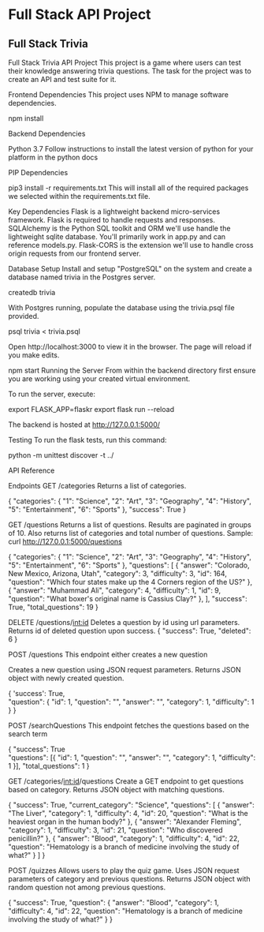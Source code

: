 # Full Stack API Project

## Full Stack Trivia

Full Stack Trivia API Project
This project is a game where users can test their knowledge answering trivia questions. The task for the project was to create an API and test suite for it.

Frontend Dependencies
This project uses NPM to manage software dependencies. 

npm install


Backend Dependencies

Python 3.7
Follow instructions to install the latest version of python for your platform in the python docs

PIP Dependencies

pip3 install -r requirements.txt
This will install all of the required packages we selected within the requirements.txt file.

Key Dependencies
Flask is a lightweight backend micro-services framework. Flask is required to handle requests and responses.
SQLAlchemy is the Python SQL toolkit and ORM we'll use handle the lightweight sqlite database. You'll primarily work in app.py and can reference models.py.
Flask-CORS is the extension we'll use to handle cross origin requests from our frontend server.


Database Setup 
Install and setup "PostgreSQL" on the system and create a database named trivia in the Postgres server.

createdb trivia

With Postgres running, populate the database using the trivia.psql file provided. 

psql trivia < trivia.psql



Open http://localhost:3000 to view it in the browser. The page will reload if you make edits.

npm start
Running the Server
From within the backend directory first ensure you are working using your created virtual environment.

To run the server, execute:

export FLASK_APP=flaskr
export flask run --reload

The backend is hosted at http://127.0.0.1:5000/


Testing
To run the flask tests, run this command:

python -m unittest discover -t ../


API Reference

Endpoints
GET /categories
Returns a list of categories.

  {
    "categories": {
        "1": "Science", 
        "2": "Art", 
        "3": "Geography", 
        "4": "History", 
        "5": "Entertainment", 
        "6": "Sports"
    }, 
    "success": True
  }



GET /questions
Returns a list of questions.
Results are paginated in groups of 10.
Also returns list of categories and total number of questions.
Sample: curl http://127.0.0.1:5000/questions

  {
      "categories": {
          "1": "Science", 
          "2": "Art", 
          "3": "Geography", 
          "4": "History", 
          "5": "Entertainment", 
          "6": "Sports"
      }, 
      "questions": [
          {
              "answer": "Colorado, New Mexico, Arizona, Utah", 
              "category": 3, 
              "difficulty": 3, 
              "id": 164, 
              "question": "Which four states make up the 4 Corners region of the US?"
          }, 
          {
              "answer": "Muhammad Ali", 
              "category": 4, 
              "difficulty": 1, 
              "id": 9, 
              "question": "What boxer's original name is Cassius Clay?"
          }, 
      ], 
      "success": True, 
      "total_questions": 19
  }


DELETE /questions/<int:id>
Deletes a question by id using url parameters.
Returns id of deleted question upon success.
  {
      "success": True,
      "deleted": 6
  }


POST /questions
This endpoint either creates a new question

Creates a new question using JSON request parameters.
Returns JSON object with newly created question.

  {
    'success': True,    
    "question": {
        "id": 1,
        "question": "",
        "answer": "",
        "category": 1,
        "difficulty": 1
    }
}


POST /searchQuestions
This endpoint fetches the questions based on the search term

{
  "success": True  
  "questions": [{
    "id": 1,
    "question": "",
    "answer": "",
    "category": 1,
    "difficulty": 1
  }],
  "total_questions": 1
}

GET /categories/<int:id>/questions
Create a GET endpoint to get questions based on category.
Returns JSON object with matching questions.

  {
      "success": True,
      "current_category": "Science", 
      "questions": [
          {
              "answer": "The Liver", 
              "category": 1, 
              "difficulty": 4, 
              "id": 20, 
              "question": "What is the heaviest organ in the human body?"
          }, 
          {
              "answer": "Alexander Fleming", 
              "category": 1, 
              "difficulty": 3, 
              "id": 21, 
              "question": "Who discovered penicillin?"
          }, 
          {
              "answer": "Blood", 
              "category": 1, 
              "difficulty": 4, 
              "id": 22, 
              "question": "Hematology is a branch of medicine involving the study of what?"
          }
      ]
  }


POST /quizzes
Allows users to play the quiz game.
Uses JSON request parameters of category and previous questions.
Returns JSON object with random question not among previous questions.

  {
      "success": True,
      "question": {
          "answer": "Blood", 
          "category": 1, 
          "difficulty": 4, 
          "id": 22, 
          "question": "Hematology is a branch of medicine involving the study of what?"
      }
  }
